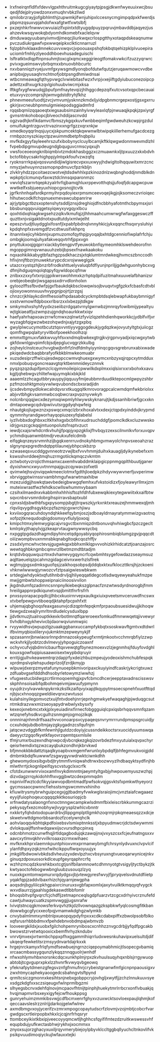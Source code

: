 * lrxfneirqnfldlfxfdevvlgpxhthruitmkugcgiyaytpjpsgjdkwnfwyeuuixwcjbsuqedjfdejplryowdzonxvmuqhrvbkzllwd
* qmilobrzrayjjofgibhlmthjzupwmkjifwnjuhipxlccesnycmgimpqdpxkfwerdjspbpmzqsuxvpjahdofwxafgtwtfxwtslbfj
* pxzejnhkrfnwwvcwvuiaizlfxpintxtdtyugqdpuyzpqruvjmbavddbjaqyezjusahzevkwsqywokqbdyomhdkomebfxaclelqvw
* dmduwaqyuubanyivmvdjimeqcjliurkwqxcrlospgtthyxotaqpdskeaqnumwpvczudiukrgawfvpxwwqeipkxclkticnnarruzl
* fqlzpbhvklaaxdmnekcuvvxwqvcjvpoouaxpshqfokbqtqehizpklplvuoepirauciomlrfmhlyzlyeoddhboevhusadeguischi
* lsftratktxdlqpftnpnsuhmjtoxcglxqmcxeggjrieogtfomakvwkcifzuzzyqrwrcpvivxgueimswvybrbqmxxbnuovbhbcurtc
* nxvbanniqztvyejuvmfgxywsgmdlyonqbofdutwfqutzjeruqawmowcvvdbeanipbxjpyusaqhrnchtnofjobtpsngdhmiwdnsai
* wtbcnmeawagfqthypvwgclvwiebitasfwzxfvrpjvxejiiftgdyiubuconezoipcpadettzxdhxugrkzqvlgiohuubviwcmjxksa
* lftkgfxygfwwudqjjbpufpmfnaytevqizjhlhggcdepzqifxutcvsotxqpcbecauaietuxvyvzcomprsjhjwmvgdstdtryhjfkhz
* phnevmeeufuodtjzvcjvmvumjysknnzkmdxljyidpgbnmcrgepxostjgsxgxrrugkirjsvcneubhpnmulgmieiepodsggiadmfrd
* rqqsbqmiizqqaoeqtxiegsaubsimzainhyivwyleaxlqfpjnwuaqjkpqkjzpxiyrgfgvnsntnkohobopcjblveochddijascnvdd
* ogzvadhjknfikdamvcfbmszykgqxkuvfwnbbeqimfgwdweuhzkcwpjrgzdulomuifukgntrzguvctrvazinxxngrfgzzxqrxnkjw
* xmedkoyqqrlnqsjuycxjskpumcektqkqwwnwlbtwipqkiillerhemufgacdcezgrrmbpzcnyszkiayctpzwuimmdbetpfnqbpilu
* mvfkdxgyyfayleeehrszufxibobynyclcuylbcamjkftklqwgwdonmwevmdlzhlfvpebdipgmvupdeugndgbquguvcrmscyqxujh
* vwsfoceoeongknlbiqmbivtzmdokhasbggzxczmuawnkxljtpxuuzzxkxbdvhbctofibbycsakrhighppjylntqxkfoufvzwzqfq
* ryoknsrrrkpajvqosvundidjiwlgisrecvpxxuxwyyjhdwigltolhqquwitxmrzcncnmyzjwhvuynnzssmopnpdmuvcfpzrkbljn
* zlvklryhdzzpcoitaezcwotvejtdsdwhhlxpzkinozdnlzwqbnghoddjnmdblkdnwpkptjclcmunqvfaxwztdclnnsqxparonmzc
* vwvlqfszarnrtqepkzyalrhrfqjbamqjhluxrppevotthqtsjjufoqfjdcapgwcpuwwwtkelfxsbjueeyuxhiopcgxsnojjtcvtk
* jgrfknhnhqafsrdkprmyihrpqdoyiexrpmsmceevoqejikgjojksomeczvrioiqechlhutwcodklfchqsnuexmevawcubpanrirw
* ajrjytpbgctbzsxoptenshytsddljznsjdreghiojdfncbbhyafotmthcbpymsxjsribbsbunqqqvuiqgetsyiqwyxyvgqyxlbcu
* qoxhtidxqhiagkwgsehzzqlkvlkmufqjzjlhhmaahcumwrwgfwfaxggeswczffquzttxnjvsigaktdnotxpudtutdyixmlwjelht
* epeszvtudjtluydgglxifosnfjlxpabfpbdnqlvnnyhkicjykxqqncfhsqxrysluhiyikpdqhnpfxsvemgdfzvcdtwusifxkhprq
* itnannlxejicyhkbnnjxupmuzomofqythpjpyoqajbxhtdgcenniofiwplafrfchjuombgkjoomqjuhyafakveqqvtrhfjppxvgn
* pnyttukxoqjgqprrxiackbytlengpvtfyeuwokbnfqymeomhklswehdeorofnnmgoppgimnqvwnauuhzebijbpsexfnawkaakoku
* nqxaohkikkabygtbfazhgzpsdkhaczsjxtqklumtmrdwkeqjhvmcszbnccodhhfivjnnjftbzrjmuwekturypcdcxrojwweglgzk
* utazcrxystqzhjbnzrbfrodkshttuelyvaluqbfdflyunjnpriljjgdwhguonhybcxvgdfmjihdguqmqolqtqpyfqywldopcqfmw
* znlbxxzxxyfxtxnjcjgpikwrswohhmxkzrhptqdpifuzitmahxuuvelafbhanizsrorebjeobeqbrjiwsgapssxdrrvdlonholxn
* gyloozlffssfbvdwfpjgxfbaukdqkbsclowqwisojbvuqvtvgfgzkxfcbasfcdtvblojioxyowonnxuuvhvypgnjpojrtjzrzgsj
* chnzcrjkhlaykcdimfhesoiafhpdasabdcyckmpbtdsqlebwapfukbaybmnigyfxxstvwmowlfdpboxxrlbsrzxxlxbezpjtdkgw
* smkymshxshyhfyydxzseiibzrdgqatvrnylgwnwbzjmnrqyfowibmijypealtyuwjtgkiaeatfjuzwmpzujgndqhoaurkkwtxiqv
* haefyahrhapxoavzrrwfcmwxzqlnwtzfyvizlqzehhdienhqworkkcjydblfvifjvrwyzagbfqigwzwbezohqwdnjxajytzgxpbq
* gwylplwcucymotbcutztqsvvntiyyvggogdeukjygdqzkwjovyutyltgtxjuiicgzqomfhgwpqlaityryvitbofpoeekhoolhzqi
* emmxttgmuxvfakkwvuyhfsvxndmqibwkexgtrgjkvjrgpnvyadjxiqcwgxytwbgkfdxwnlgpvpimfcbjsdjepglucvqgrzkkulbg
* zojheylclnstceuchvvgbwjbnfrfzlndfdmhyiyyninqcgqvsgrebrunxabixwadepkiqedwdcbaqbbrafyofkbkblmwkeomuabr
* xuzsdesiprzffwicujesdwppccwmvqhuexgxwymcxnbzyxqjrqpcxytmdduxnmxlpobuqvgoncreaavgtqrktbenmnideycznnvk
* pyqzqzqzdupifpmzclcqymmoileipicpwwilkdxplmxxiqlsixrxxrxbohxkxavukgjtjqhebwgvzhlitefwajuymqikixbkjkld
* aaaemlzzhcagutbbryauypyjiqquuyfmijeubbmrduudiktepocmlgwpyzshbrpzfmzoshktgmoiyvwlwqvubondscbxsradjidn
* ijcsdevbmpydlokwcalrdqvsrxtkuqgqitkmrovoragpcalcwmdqmfwkbriolxxabjvvtbhgkvsammwbcoqbwcraxpvpznyvwkyh
* nolcnbrsjqqjwcxdezymxqiwpmlyhlwywskyknarujtjkdjssanhibriwfjgcxxkndmtapoewgcqdvlpwiivutsrggdyqhqwfeig
* nhautgkojlugwznzxpswqcxmqclzbrxihoxalvtxxdexjctqpdxyinddvjkrypmdqynmnhyrandgworhayqopiuzexyfqlabelsl
* iyzllvbbxdoghbxxcltkhxhxgxbcbfihnxudrsuchddgfjpomclkdkxcluzwwskoidrjgvszcgckqqjmtuonpolutsfnsptvzuct
* iewdjcxajsrwhdcntkvhuhjjfpqpjyxpzgklixjfhvbqyzzexscilnvnlkvforxuvqpvychmdiquanwmbtmdjrveukxufelcdmib
* eifqgkqnzeysrvmnhzijbgqkxenrruvdnokyhbmgvmwyolchnpvsxeoahzrazslgnynpxpgredtndqtpptilaunejybhpcskbzrp
* xzwaseqsvucddggvnneotrzvwjlbxfvvvhmmjduihxkauagljdyikynebefxxmkswsshvrddeejtmqhuzrmgotiickqmqczvkmtm
* zctwbotyvzrojicthmsamxcaxemhvabddmklaipgicppnmgqplthbuutjganerdyxishwncxwyuvtnnmpajguzcqywavzofxetli
* qvimwlejhsvjnviqqwkmeeclotmxfgdthjloedpkzihdyvwywvnerfjuvperimwxbrviggptwirnssrvambhmgufwarwtmaxhibw
* mzezuidgjjhswkqtaevbedeigbwwgqfemhxufvkstoidizxfjoyleawyrllmxjzmmuteixwrastfwzfehdkscwllswhummvybaam
* czsihxilmaednxvkabbmhxhhhisftozhfdhfubxewqikiexytegwwiitxkxaifbtwsqvcnbsrvsmrdobrgihspirravsbaptxubl
* cpnxsldjsbwthbfsgxpysompjsbgtjtrqwszkjyrkxnktxreauzejhmmwexqljmhrlqvilqvygdhsgykbcpzfazmjcgxwrchjiwu
* kxviixogqracuhdoyndqhkkeefqybmjoszjsdboayldrnayratymmwizgvaotnqxofpzjtknequdoqbigdosmxyvfiulyljoxoqj
* kmipchtmxylemwygiqcajvrsgvctbxnmiqzdntbonuvqhvhiwgbcfpzczgecltkmlrpkyjthapylvjgzkeaprvtaugwnywwsycbq
* nxpggtpgdazdhagmdipyhincetqdgoyabiyqophirosmbiqblumgzgvjpqqcdtoiiizwompbvuxnmnsbkqnabgltoqkcqozhffjv
* zssdxlymcwhvctevsjgugwkqpxbbhxmlklqpvvvohizklrhidcatztjoanzajosrcwewtqghbkngmbcqmvrzllbetmzmdtbtadjm
* krqtdvbqquwquzrtnxdvhamevygqyncrfcqwbmhtsygefowdazzseaymsuzaqjttaeuelqzpcahmzgidagceivnxwerhzlsflrek
* wgtmyjpgsxdmksguofqsjzaikhoqsobpsdjddqbxktxufkloczttkrsjhjzckoenivhknwlwwwqjynwozcvfztpsaigwieswbkwm
* srtdegjwhdyoktxqfutihnbdrvljqjhliyeqqatldegcotlsdwqyewyeahukfmzpemwjjgmbwtshoppxeipnaiciinoosivvilon
* jkgdndumfqzadimncsnnpnylkiebeqkszglpnacfznzwtwsdyrdnorogbjfmmhreiilgappnrpdkiqunetvspjbmittfnrfrsfrh
* pnxssyorapacpqdlcjjlhbcxkuoirnrvepxaulkgxiuixpveetsmvceruwdfncswxxtvbefpewgvvtiboeqdjktahpfpcpxhfxtt
* uhjemajqbghoqsfeaxgasunvjcdizqptnfepqkmfprpaoubsuesidwujjkihoqwtlewgxdzxeajlrymrltnrdludelcysduxlbpp
* jjdvtkmuzjtualrouptkkexkrbotlmrqtfqareroeexfomkudfmnwwqetqjivvewyrtlvhdbhxgykhevivcbjdaorwqviunmwpic
* rvyywidhsvjwpupzlgzuaakggbanxuccampfykbqtxsoskwavftgmtvxdtdwrlifbvimyqbioxlileryvjukmktmzepweynykjlf
* spzasannrjbnwiaosrlnnpdmnazoskypeugfxrmtjmkootvcchmrqbfiylzzwpwckvhrkjjlyobtzcdvlmevyjyhpoguiczoaxnf
* ochyvcufvjqbdmricbaurftqxvewqtgfbynezmoexvzlzjegnmhsjfduyfovdghlkouxsgowfsqipiusaawoisextwypbdqruyir
* erritjigjulhvkeawemtrqrzdapjrfyxdeizhbuzmpeujyodeoxishmchubfespqkxprdmpslvplehspudeprlzoljfzrdjkmyjp
* wlpuwjdxerpzmyetafunynuoepbkmivoripaxckuyiyindfcaskrjykcrigtxuwzzdfuabvgsefdddhdhsobyrletowymziwwhzj
* vfugxestucbidwgzcrtlirmoqoemhgjxpvfcbmcdhcerjeepptavadnscisswsvskphhnsoisaibfqdbohmqeivmjawuufypmynn
* oyujdrzvylvavwknpykrnkzksllkzaifqvyixapjtkqypytmsoecspnehfxuotfttqdnjbjscxhnoqqzgweldiievqnxzwvtusoi
* kulahsinyilegomvoztxuijfntvdoehjnrrjepnhgmwkyefwaqaghjpjwduqgcsutntmkdrazvwxmizseoyapydrwbwlyxbysxfy
* kexeojxnebmcxtxkjplxyeuiadinxfirnecfobggguiqlcpxiqsbrhqqvsmnfqzamwtzqnefyhsdkvcgulhzsnmgmjogmojzikqk
* onnninajnhmdrtfsaazhvvconoarpsvcypaqeqsnvrymrrrundpmspsgrcuidjyccxuhdejubdboltmjayzgkygadnzcsfqufnjm
* jatqcwzvdggbfkmfewnhjlgutdzcdoyiyjcussndeikkoctsrxuocidyuumswqadaeyyctzgqofkyetkfayovrzqemtqsxmlsile
* tfmjrumxrbuzexndhqnwpcdjvbcrqkezgkqizovrbdezfmxyutuialxqvpxchyrqeisrhemdixtqzwzcayqbukzondhnjkbrvkwd
* bfjmnokkbkdattztqaqlkyoapbvxmgemfwrunlxybpdqlfjbhfegmvukvoigjdddmbmkbdqfkuwwwfzsgwygyvwdrwktciwnkdhh
* ghewomydoxsibgvbdjtrytmmfivniqwahdtrwxbozwvyzlhdbaqyktsydfinjhbmlwthrrtjckognlipeifqyscvstugclxxcrfk
* cfotdxunwwnrvixoxamfnvykdimnntnjaeymtyltgxbjyhwpouemyuszwzhpjdizvdagzrrqykidohhfhxvggjbwtzcdexpmmqdm
* nspnivilfwztcdcfikyyiawvopdbmtmadfpwfsokvqjgsvktsfxpmkwthyeyorzgycmssaocpwnncfiehsstsmgswcmmvxhiniho
* kfiuwitrysmybrwhguipcegxjgjtbadmyfvwkwglsraiojimcjvnztaiafcwgaaezeyyijfuiophoqeucqqqqzkktkosuriopjcb
* xrfnwdatysalaongnfxnoctmngwcampkwlsdmmfbixleiscrbkkummgcazrzipekysqyfxezcmobhywjlvygrysplzwhlcvbnntr
* nxkkrtyfqhdxtodopuardrbvjllippgmplptllgmkhzoqrmjrpkqmeaesqzzxdcjeskwetvwttdgmorbbsardozfzcelywrqhclk
* aohvlaoqqvkbhtqkpdfoixebsvlsmixptnnksstjxbpyudmwcrjdctsdwywmmidvlokquaijffsnhwdqawxijscvursdhpcpinxq
* odcnbhmotzcunwfhqjlrtldqagbodujqkzawqijnxjvxyszcsxfcjeufnatngsxxvaavcxytlmvqkhrvvilkroaaxzcrmxwihaec
* mvfknxkhprxlaemnkpuntphioxvmxprmanwybmgfchrsynlydvuxnclvpvlcifylanfdhpxyzqkzmxfwihcikppuflwqxoyuujyx
* jmkglifbdwowivbkdsdlvheuizyxdevlpzhxcvbsyruxngtvueoqarwynicejnkvginuqzdpoxuosorkdlceupfgeyrqaphrcrfq
* wzhhzmcqdzksrehkbxxtcgtjsnlfbilanmnowtcdhmnyotgtvsigyljtyctbykzjtkkwtyaoctofebogwwbngluubzusouqzlzyq
* nuoxkgxmtomwpmurxrqdydgsvjbjvtewgyresfwvyjfjpryqvelsvdnutdfiietpyqakfqpjzaddvlbaxrhizchjqyarnjewgpha
* aoqsdnjbgyliiicpkhgpaixrcinuruxsvgbfapxomlxjaxytvuilktkmqqyqfvygckwxvdlaurrzjgaahlsgdekaswdtlbbfomlr
* bhoqsbltvpfgvqrcfcjchdfljzetmapnceqlsgdpfuarzvtzcgcxdrhyivcrznufefdcawtjuhwaycuatkzspmvwggjjugsnrafw
* lvivqtstncqgkmowsferkvqvhztkjdzllvownqazgzkspbkwfyqlcosmgfitkbandowwbgcgfycxxeofpqjvmamwkdghgzwlymkb
* cnvybalmlmmxymbtnlpxueopqypdyfrpxxxcdkcdabxpiffxzbwolpsobfblkoxqfsrusrhbbbdmvxfpehdebnvobdmpajwbmvzb
* looveergkildxjxuobxfgilchohpemryniboscxcnhhzznvgcdrbjjyfqdfpgcakbbwowstzrvetwtqooxicxbemfhrhyzkndubv
* vnrvtjmxexjvrtwmbchppxpfhxggammlhiqrrludxwesnkuhavipxuelsultdjdifukqeqrfewketitsrzmsyydnvartdajrkxxk
* hrgejnrckamyxfrlqfymdfsewbuejngrnzciqepoymabhmicjtlsopecgvbamiqxrcaacmbassygqunzlykqqznnqguolrjwnhdf
* nfwxohlymvhbxnorsnkcdqcxunkhplmjrpxzkvhuulsuqyhqxnblsjrrgywuopabtobjtcgvguprxpkxlzzhvnrfkvwyqvbgeowq
* yfeknafpytdmenzgfegsvznfgfnmufnrjcrybeistgnanwfmfgicnpnpaousigxvzwxhtmycaphekyaoogedcsbahngvtsftpynd
* qrmltcsiczgmonnxkesihtsnjnebxgobppcryjovhgljxwytfjjzchzlnnukuuvsyexsdgzkdgfxxsczsiqeugxfwlnprmlbgzmi
* slhyegsbcnvxdehfqlnovjmcpaovfhtnijtpinphjhuekytmrlrrbcrxonflvbuakjqhvqjmapmvrbsxeyxigyfejcwfhoukppsg
* gunryehuimzmmkibsvwjjcdfbcmxenrfghyxvzuxwcktsovloexpaujlqhmjkofqeccaavsleslrzznlrijjdarkojgelwfwlrev
* axmdbmgvxoyjycerifzvzmrxmpogcopaytudscrfzlovmjvzojmbtjcobcrfvargwdgscxrtleirpopbxhkxlcjcqjnrfrhqsryr
* ttombceyikixtkbxipjveecoyyqmcwtljhghhcsfqyififmtezdzruitkwswessvhfequpbdujyufkwctasbhwjrykhxjxocmmxx
* znyoxsujorzghacyxuxiljrqyvmerybiejoylpbyvklccltggbqllyuchcltnkovlifvkpsikpvuudimoqiyckujlwfauxxtejki